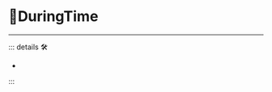 # 🔻<via>DuringTime</via>

---

<!-- =================================================== -->
<!-- =================================================== -->
<!-- =================================================== -->
<!-- =================================================== -->
<!-- =================================================== -->
::: details 🛠

-

:::
